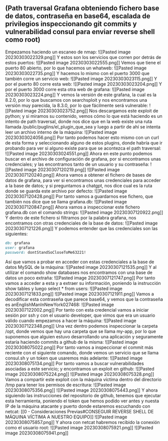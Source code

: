 ## (Path traversal Grafana obteniendo fichero base de datos, contraseña en base64, escalada de privilegios inspeccionando git commits y vulnerabilidad consul para enviar reverse shell como root)
Empezamos haciendo un escaneo de nmap:
![[Pasted image 20230303022329.png]]
Y estos son los servicios que corren por detrás de estos puertos:
![[Pasted image 20230303022555.png]]
Vemos que tiene el puerto 80 abierto, por lo que hacemos un whatweb:
![[Pasted image 20230303022735.png]]
Y hacemos lo mismo con el puerto 3000 que también corre un servicio web:
![[Pasted image 20230303023115.png]]
Y por el puerto 80 corre esta web:
![[Pasted image 20230303023204.png]]
Y por el puerto 3000 corre esta otra web de grafana:
![[Pasted image 20230303023224.png]]
Y vemos la versión de este grafana, la cual es la 8.2.0, por lo que buscamos con searchsploit y nos encontramos una versión muy parecida, la 8.3.0, por lo que fácilmente será vulnerable:
![[Pasted image 20230303023752.png]]
Nos descargamos este exploit de python; y si miramos su contenido, vemos cómo lo que está haciendo es un intento de path traversal, donde nos dice que en la web existe una ruta llamada /public/puglins/el_plugin_que_sea y luego a partir de ahí se intenta leer un archivo interno de la máquina:
![[Pasted image 20230303024056.png]]
Por tanto podemos hacer esto mismo con un curl de esta forma y seleccionando alguno de estos plugins, donde habría que ir probando para ver si alguno existe para que se acontezca el path traversal:
![[Pasted image 20230303024551.png]]
Ahora en este punto podemos buscar en el archivo de configuración de grafana, por si encontramos unas credenciales; y las encontramos tanto de un usuario y su contraseña:
![[Pasted image 20230307120219.png]]
![[Pasted image 20230307120240.png]]
Ahora vamos a obtener el fichero de bases de datos de grafana, para ver si encontramos unas credenciales para acceder a la base de datos; y si preguntamos a chatgpt, nos dice cual es la ruta donde se guarda este archivo por defecto:
![[Pasted image 20230307120428.png]]
Por tanto vamos a guardarnos ese fichero, que también nos dice que se llama grafana.db:
![[Pasted image 20230307120847.png]]
Ahora vamos a inspeccionar este fichero grafana.db con el comando strings:
![[Pasted image 20230307120922.png]]
Y dentro de este fichero si filtramos por la palabra grafana, nos encontramos con otras credenciales de la base de datos:
![[Pasted image 20230307121226.png]]
Y podemos entender que las credenciales son las siguientes:
```ruby
db: grafana
user: grafana
password: dontStandSoCloseToMe63221!
```
Así que vamos a probar en acceder con estas credenciales a la base de datos MySQL de la máquina:
![[Pasted image 20230307121535.png]]
Y al utilizar el comando show databases nos encontramos con una base de datos un poco extraña:
![[Pasted image 20230307121747.png]]
Por tanto vamos a acceder a esta y a extraer su información, poniendo la instrucción show tables y luego select * from users:
![[Pasted image 20230307121833.png]]
![[Pasted image 20230307121911.png]]
Vamos a decodificar esta contraseña que parece base64, y vemos que la contraseña es anEnglishManInNewYork027468:
![[Pasted image 20230307122002.png]]
Por tanto con esta credencial vamos a iniciar sesión por ssh y con el usuario developer, que vimos que era un usuario válido cuando empezamos a hacer la máquina:
![[Pasted image 20230307122348.png]]
Una vez dentro podemos inspeccionar la carpeta /opt, donde vemos que hay una carpeta que se llama my-app, por lo que suponemos que alguien estuvo desarrollando una aplicación y seguramente estaría haciendo commits a github de la misma:
![[Pasted image 20230308075022.png]]
Por tanto vamos a inspeccionar el commit más reciente con el siguiente comando, donde vemos un servicio que se llama consul.sh y un token que usaremos más adelante:
![[Pasted image 20230308075134.png]]
Por tanto vamos a buscar vulnerabilidades asociadas a este servicio; y encontramos un exploit en github:
![[Pasted image 20230308075224.png]]
![[Pasted image 20230308075328.png]]
Vamos a compartir este exploit con la máquina víctima dentro del directorio /tmp para tener los permisos de escritura:
![[Pasted image 20230308075356.png]]
![[Pasted image 20230308075443.png]]
Y ahora siguiendo las instrucciones del repositorio de github, tenemos que ejecutar esta herramienta, poniendo el token que hemos podido ver antes y nuesta IP de la máquina atacante y puerto donde estaremos escuchando con netcat: [[0 - Consideraciones Previas#CONSEGUIR REVERSE SHELL DE MÁQUINA VÍCTIMA A NUESTRO EQUIPO]]
![[Pasted image 20230308075857.png]]
Y ahora con netcat habremos recibido la conexión como el usuario root:
![[Pasted image 20230308075921.png]]
![[Pasted image 20230308075941.png]]


